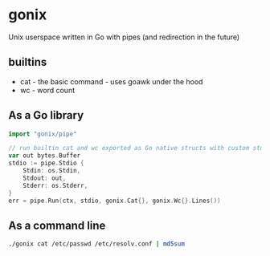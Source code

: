 # gonix

Unix userspace written in Go with pipes (and redirection in the future)

## builtins

 * cat - the basic command - uses goawk under the hood
 * wc - word count


## As a Go library

```go
import "gonix/pipe"

// run builtin cat and wc exported as Go native structs with custom stdio
var out bytes.Buffer
stdio := pipe.Stdio {
    Stdin: os.Stdin,
    Stdout: out,
    Stderr: os.Stderr,
}
err = pipe.Run(ctx, stdio, gonix.Cat{}, gonix.Wc{}.Lines())
```

## As a command line

```sh
./gonix cat /etc/passwd /etc/resolv.conf | md5sum
```
